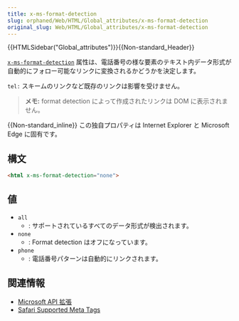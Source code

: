 ```yaml
---
title: x-ms-format-detection
slug: orphaned/Web/HTML/Global_attributes/x-ms-format-detection
original_slug: Web/HTML/Global_attributes/x-ms-format-detection
---
```


{{HTMLSidebar("Global_attributes")}}{{Non-standard_Header}}

[`x-ms-format-detection`](<https://docs.microsoft.com/en-us/previous-versions/dn337007(v%3Dvs.85)>) 属性は、電話番号の様な要素のテキスト内データ形式が自動的にフォロー可能なリンクに変換されるかどうかを決定します。

`tel:` スキームのリンクなど既存のリンクは影響を受けません。

> **メモ:** format detection によって作成されたリンクは DOM に表示されません。

{{Non-standard_inline}} この独自プロパティは Internet Explorer と Microsoft Edge に固有です。

## 構文

```html
<html x-ms-format-detection="none">
```

## 値

- `all`
  - : サポートされているすべてのデータ形式が検出されます。
- `none`
  - : Format detection はオフになっています。
- `phone`
  - : 電話番号パターンは自動的にリンクされます。

## 関連情報

- [Microsoft API 拡張](/ja/docs/Web/API/Microsoft_API_extensions)
- [Safari Supported Meta Tags](https://developer.apple.com/library/archive/documentation/AppleApplications/Reference/SafariHTMLRef/Articles/MetaTags.html)
